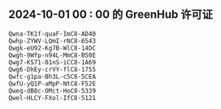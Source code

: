 ## 2024-10-01 00 : 00 的 GreenHub 许可证
```
Qwna-TK1f-quaF-ImC8-AD40
Qwhp-ZYWV-LQmI-rNC8-6543
Qwgk-eU92-Kg7B-WlC8-14DC
Qwgh-9Wfp-n94L-MmC8-B50E
Qwg7-KS71-01nS-iCC8-1A69
Qwg6-DhEy-crVY-flC8-1755
Qwfc-g1pa-Bh3L-c5C8-5CEA
QwfU-yQ1P-aMpP-NtC8-F52E
Qweq-dB8c-OMct-HoC8-5339
Qwel-HLCY-FXol-IfC8-5121
```
